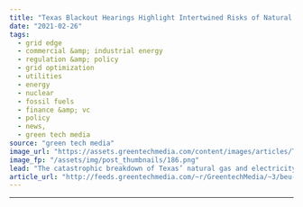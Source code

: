```yaml
---
title: "Texas Blackout Hearings Highlight Intertwined Risks of Natural Gas, Power Grid and Deregulated Market"
date: "2021-02-26"
tags: 
  - grid edge
  - commercial &amp; industrial energy
  - regulation &amp; policy
  - grid optimization
  - utilities
  - energy
  - nuclear
  - fossil fuels
  - finance &amp; vc
  - policy
  - news,
  - green tech media
source: "green tech media"
image_url: "https://assets.greentechmedia.com/content/images/articles/Texas_statehouse_Austin_winter_XL.jpg"
image_fp: "/assets/img/post_thumbnails/186.png"
lead: "The catastrophic breakdown of Texas’ natural gas and electricity system last week lacks a single villain to blame for it all. Instead, the widespread constraints in natural-gas supply and the shutdown of core power plant capacity that left millions w ..."
article_url: "http://feeds.greentechmedia.com/~r/GreentechMedia/~3/beu-cF6Jztg/texas-blackout-hearings-highlight-intertwined-risks-of-natural-gas-power-grid-and-deregulated-market"
---
```


---
